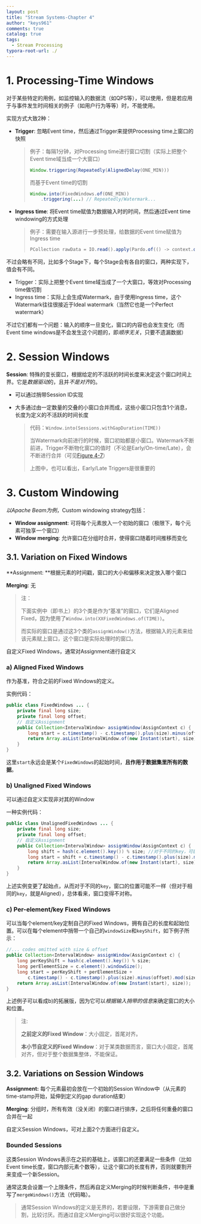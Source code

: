```yaml
---
layout: post
title: "Stream Systems-Chapter 4"
author: "keys961"
comments: true
catalog: true
tags:
  - Stream Processing
typora-root-url: ./
---
```


# 1. Processing-Time Windows

对于某些特定的用例，如监控输入的数据流（如QPS等），可以使用，但是若应用于与事件发生时间相关的例子（如用户行为等等）时，不能使用。

实现方式大致2种：

- **Trigger**: 忽略Event time，然后通过Trigger来提供Processing time上窗口的快照

  > 例子：每隔1分钟，对Processing time进行窗口切割（实际上把整个Event time域当成一个大窗口）
  >
  > ```java
  > Window.triggering(Repeatedly(AlignedDelay(ONE_MIN)))
  > ```
  >
  > 而基于Event time的切割
  >
  > ```java
  > Window.into(FixedWindows.of(ONE_MIN))
  >     .triggering(...) // Repeatedly/Watermark...
  > ```

- **Ingress time**: 将Event time赋值为数据输入时的时间，然后通过Event time windowing的方式处理

  > 例子：需要在输入源进行一步预处理，给数据的Event time赋值为Ingress time
  >
  > ```java
  > PCollection rawData = IO.read().apply(Pardo.of(() -> context.outputWithTimestamp(new Instant())));
  > ```

不过会略有不同，比如多个Stage下，每个Stage会有各自的窗口，两种实现下，值会有不同。

- Trigger：实际上把整个Event time域当成了一个大窗口，等效对Processing time做切割
- Ingress time：实际上会生成Watermark，由于使用Ingress time，这个Watermark往往很接近于Ideal watermark（当然它也是一个Perfect watermark）

不过它们都有一个问题：输入的顺序一旦变化，窗口的内容也会发生变化（而Event time windows是不会发生这个问题的，即*顺序无关*，只要不遗漏数据）

# 2. Session Windows

**Session**: 特殊的变长窗口，根据给定的不活跃的时间长度来决定这个窗口时间上界。它是*数据驱动*的，且并*不是对齐*的。

- 可以通过捎带Session ID实现

- 大多通过由一定数量的交叠的小窗口合并而成，这些小窗口只包含1个消息，长度为定义的不活跃的时间长度

  > 代码：`Window.into(Sessions.withGapDuration(TIME))`
  >
  > 当Watermark向前进行的时候，窗口初始都是小窗口。Watermark不断前进，Trigger不断物化窗口的值时（不论是Early/On-time/Late），会不断进行合并（可见[Figure 4-7](http://streamingbook.net/fig/4-7)）
  >
  > 上图中，也可以看出，Early/Late Triggers是很重要的

# 3. Custom Windowing

*以Apache Beam为例*，Custom windowing strategy包括：

- **Window assignment**: 可将每个元素放入一个初始的窗口（极限下，每个元素可独享一个窗口）
- **Window merging**: 允许窗口在分组时合并，使得窗口随着时间推移而变化

## 3.1. Variation on Fixed Windows

**Assignment: **根据元素的时间戳，窗口的大小和偏移来决定放入哪个窗口

**Merging**: 无

> 注：
>
> 下面实例中（即书上）的3个类是作为“基准”的窗口，它们是Aligned Fixed，因为使用了`Window.into(XXFixedWindows.of(TIME))`。
>
> 而实际的窗口是通过这3个类的`assignWindow()`方法，根据输入的元素来给该元素赋上窗口，这个窗口是实际处理时的窗口。

自定义Fixed Windows，通常对Assignment进行自定义

### a) Aligned Fixed Windows

作为基准，符合之前的Fixed Windows的定义。

实例代码：

```java
public class FixedWindows ... {
    private final long size;
    private final long offset;
    // 自定义Assignment
    public Collection<IntervalWindow> assignWindow(AssignContext c) {
        long start = c.timestamp() - c.timestamp().plus(size).minus(offset).mod(size);
        return Array.asList(IntervalWindow.of(new Instant(start), size));
    }
}
```

这里`start`永远会是某个`FixedWindows`的起始时间，**且作用于数据集里所有的数据**。

### b) Unaligned Fixed Windows

可以通过自定义实现非对其的Window

一种实例代码：

```java
public class UnalignedFixedWindows ... {
    private final long size;
    private final long offset;
    // 自定义Assignment
    public Collection<IntervalWindow> assignWindow(AssignContext c) {
        long shift = hash(c.element().key()) % size; //对于不同的key，可能变更了起始点，从而不对齐
        long start = shift + c.timestamp() - c.timestamp().plus(size).minus(offset).mod(size);
        return Array.asList(IntervalWindow.of(new Instant(start), size));
    }
}
```

上述实例变更了起始点，从而对于不同的`key`，窗口的位置可能不一样（但对于相同的`key`，就是Aligned），总体看来，窗口变得不对称。

### c) Per-element/key Fixed Windows

可以当每个element/key定制自己的Fixed Windows，拥有自己的长度和起始位置。可以在每个element中捎带一个自己的`windowSize`和`keyShift`，如下例子所示：

```java
//... codes omitted with size & offset
public Collection<IntervalWindow> assignWindow(AssignContext c) {
    long perKeyShift = hash(c.element().key()) % size;
    long perElementSize = c.element().windowSize();
    long start = perKeyShift + perElementSize +
        c.timestamp() - c.timestamp().plus(size).minus(offset).mod(size);
    return Array.asList(IntervalWindow.of(new Instant(start), size));
}

```

上述例子可以看成b)的拓展版，因为它可以*根据输入捎带的信息*来确定窗口的大小和位置。

> 注:
>
> **之前定义的Fixed Window**：大小固定，首尾对齐。
>
> **本小节自定义的Fixed Window**：对于某类数据而言，窗口大小固定，首尾对齐，但对于整个数据集整体，不能保证。

## 3.2. Variations on Session Windows

**Assignment:** 每个元素最初会放在一个初始的Session Window中（从元素的time-stamp开始，延伸到定义的gap duration结束）

**Merging**: 分组时，所有有效（没关闭）的窗口进行排序，之后将任何重叠的窗口合并在一起

自定义Session Windows，可对上面2个方面进行自定义。

### Bounded Sessions

这类Session Windows表示在之前的基础上，该窗口的还要满足一些条件（比如Event time长度，窗口内部元素个数等），让这个窗口的长度有界，否则就要割开来变成一个新Session。

通常这类会设置一个上限条件，然后再自定义Merging的时候判断条件，书中是重写了`mergeWindows()`方法（代码略）。

> 通常Session Windows的定义是无界的，若要设限，下游需要自己做分割，比较讨厌。而通过自定义Merging可以很好实现这个功能。